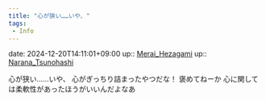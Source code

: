 ```yaml
---
title: "心が狭い……いや、"
tags:
 - Info
---
```


date: 2024-12-20T14:11:01+09:00
up:: [Merai_Hezagami](Bar/Novel/Nacaria/Merai_Hezagami.md)
up:: [Narana_Tsunohashi](Bar/Novel/Nacaria/Narana_Tsunohashi.md)

心が狭い……いや、
心がぎっちり詰まったやつだな！
褒めてねーか
心に関しては柔軟性があったほうがいいんだよなあ